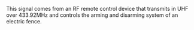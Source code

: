 This signal comes from an RF remote control device that transmits in UHF over 433.92MHz and controls the arming and disarming system of an electric fence.